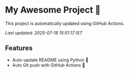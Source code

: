 # My Awesome Project 🚀

This project is automatically updated using GitHub Actions.

_Last updated: 2025-07-18 15:51:17 IST_

## Features
- Auto-update README using Python 🐍
- Auto Git push with GitHub Actions 🤖

